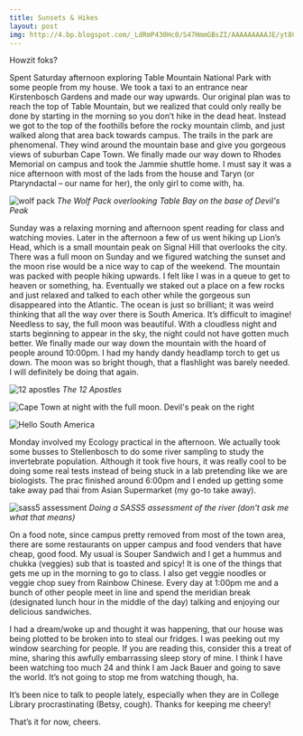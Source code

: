 ```yaml
---
title: Sunsets & Hikes
layout: post
img: http://4.bp.blogspot.com/_LdRmP430Hc0/S47HmmGBsZI/AAAAAAAAAJE/yt8CVeBaGXk/s680/IMG_5015.JPG
---
```


Howzit foks? 

Spent Saturday afternoon exploring Table Mountain National Park with some people from my house. We took a taxi to an entrance near Kirstenbosch Gardens and made our way upwards. Our original plan was to reach the top of Table Mountain, but we realized that could only really be done by starting in the morning so you don’t hike in the dead heat. Instead we got to the top of the foothills before the rocky mountain climb, and just walked along that area back towards campus. The trails in the park are phenomenal. They wind around the mountain base and give you gorgeous views of suburban Cape Town. We finally made our way down to Rhodes Memorial on campus and took the Jammie shuttle home. I must say it was a nice afternoon with most of the lads from the house and Taryn (or Ptaryndactal – our name for her), the only girl to come with, ha. 

![wolf pack](http://1.bp.blogspot.com/_LdRmP430Hc0/S47F95PBRWI/AAAAAAAAAI0/NjrHK6dPbCA/s680/IMG_4923.JPG)
*The Wolf Pack overlooking Table Bay on the base of Devil's Peak*

Sunday was a relaxing morning and afternoon spent reading for class and watching movies. Later in the afternoon a few of us went hiking up Lion’s Head, which is a small mountain peak on Signal Hill that overlooks the city. There was a full moon on Sunday and we figured watching the sunset and the moon rise would be a nice way to cap of the weekend. The mountain was packed with people hiking upwards. I felt like I was in a queue to get to heaven or something, ha. Eventually we staked out a place on a few rocks and just relaxed and talked to each other while the gorgeous sun disappeared into the Atlantic. The ocean is just so brilliant; it was weird thinking that all the way over there is South America. It’s difficult to imagine! Needless to say, the full moon was beautiful. With a cloudless night and starts beginning to appear in the sky, the night could not have gotten much better. We finally made our way down the mountain with the hoard of people around 10:00pm. I had my handy dandy headlamp torch to get us down. The moon was so bright though, that a flashlight was barely needed. I will definitely be doing that again. 

![12 apostles](http://2.bp.blogspot.com/_LdRmP430Hc0/S47HmEtNdMI/AAAAAAAAAI8/vWXanj9W1BI/s680/IMG_4970.JPG)
*The 12 Apostles*

![Cape Town at night with the full moon. Devil's peak on the right](http://4.bp.blogspot.com/_LdRmP430Hc0/S47HmmGBsZI/AAAAAAAAAJE/yt8CVeBaGXk/s680/IMG_5015.JPG)

![Hello South America](http://1.bp.blogspot.com/_LdRmP430Hc0/S47HnFm0qgI/AAAAAAAAAJM/DUEgz6th5uQ/s680/IMG_5004.JPG)

Monday involved my Ecology practical in the afternoon. We actually took some busses to Stellenbosch to do some river sampling to study the invertebrate population. Although it took five hours, it was really cool to be doing some real tests instead of being stuck in a lab pretending like we are biologists. The prac finished around 6:00pm and I ended up getting some take away pad thai from Asian Supermarket (my go-to take away). 

![sass5 assessment](http://1.bp.blogspot.com/_LdRmP430Hc0/S47Hnd6LASI/AAAAAAAAAJU/BLzl8pR90O4/s680/IMG_5043.JPG)
*Doing a SASS5 assessment of the river (don't ask me what that means)*

On a food note, since campus pretty removed from most of the town area, there are some restaurants on upper campus and food venders that have cheap, good food. My usual is Souper Sandwich and I get a hummus and chukka (veggies) sub that is toasted and spicy! It is one of the things that gets me up in the morning to go to class. I also get veggie noodles or veggie chop suey from Rainbow Chinese. Every day at 1:00pm me and a bunch of other people meet in line and spend the meridian break (designated lunch hour in the middle of the day) talking and enjoying our delicious sandwiches. 

I had a dream/woke up and thought it was happening, that our house was being plotted to be broken into to steal our fridges. I was peeking out my window searching for people. If you are reading this, consider this a treat of mine, sharing this awfully embarrassing sleep story of mine. I think I have been watching too much 24 and think I am Jack Bauer and going to save the world. It’s not going to stop me from watching though, ha. 

It’s been nice to talk to people lately, especially when they are in College Library procrastinating (Betsy, cough). Thanks for keeping me cheery!

That’s it for now, cheers.